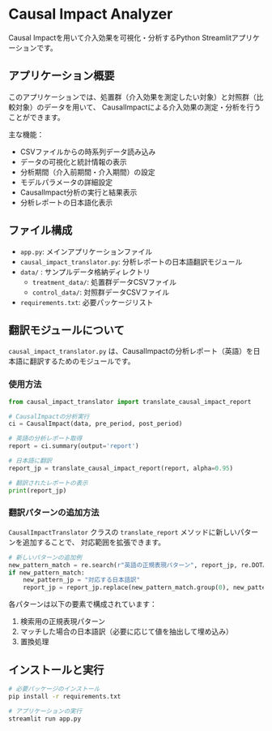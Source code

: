 # Causal Impact Analyzer

Causal Impactを用いて介入効果を可視化・分析するPython Streamlitアプリケーションです。

## アプリケーション概要

このアプリケーションでは、処置群（介入効果を測定したい対象）と対照群（比較対象）のデータを用いて、
CausalImpactによる介入効果の測定・分析を行うことができます。

主な機能：
- CSVファイルからの時系列データ読み込み
- データの可視化と統計情報の表示
- 分析期間（介入前期間・介入期間）の設定
- モデルパラメータの詳細設定
- CausalImpact分析の実行と結果表示
- 分析レポートの日本語化表示

## ファイル構成

- `app.py`: メインアプリケーションファイル
- `causal_impact_translator.py`: 分析レポートの日本語翻訳モジュール
- `data/` : サンプルデータ格納ディレクトリ
  - `treatment_data/`: 処置群データCSVファイル
  - `control_data/`: 対照群データCSVファイル
- `requirements.txt`: 必要パッケージリスト

## 翻訳モジュールについて

`causal_impact_translator.py` は、CausalImpactの分析レポート（英語）を日本語に翻訳するためのモジュールです。

### 使用方法

```python
from causal_impact_translator import translate_causal_impact_report

# CausalImpactの分析実行
ci = CausalImpact(data, pre_period, post_period)

# 英語の分析レポート取得
report = ci.summary(output='report')

# 日本語に翻訳
report_jp = translate_causal_impact_report(report, alpha=0.95)

# 翻訳されたレポートの表示
print(report_jp)
```

### 翻訳パターンの追加方法

`CausalImpactTranslator` クラスの `translate_report` メソッドに新しいパターンを追加することで、
対応範囲を拡張できます。

```python
# 新しいパターンの追加例
new_pattern_match = re.search(r"英語の正規表現パターン", report_jp, re.DOTALL)
if new_pattern_match:
    new_pattern_jp = "対応する日本語訳"
    report_jp = report_jp.replace(new_pattern_match.group(0), new_pattern_jp)
```

各パターンは以下の要素で構成されています：
1. 検索用の正規表現パターン
2. マッチした場合の日本語訳（必要に応じて値を抽出して埋め込み）
3. 置換処理

## インストールと実行

```bash
# 必要パッケージのインストール
pip install -r requirements.txt

# アプリケーションの実行
streamlit run app.py
``` 